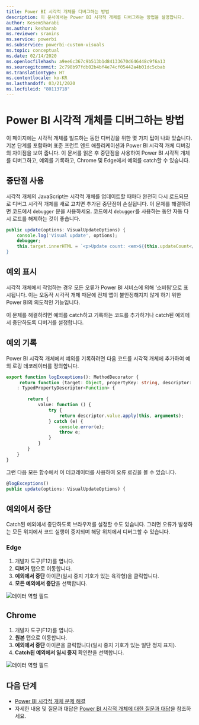 ```yaml
---
title: Power BI 시각적 개체를 디버그하는 방법
description: 이 문서에서는 Power BI 시각적 개체를 디버그하는 방법을 설명합니다.
author: KesemSharabi
ms.author: kesharab
ms.reviewer: sranins
ms.service: powerbi
ms.subservice: powerbi-custom-visuals
ms.topic: conceptual
ms.date: 02/14/2020
ms.openlocfilehash: a9ee6c367c9b513b1d84133670d646448c9f6a13
ms.sourcegitcommit: 2c798b97fdb02b4bf4e74cf05442a4b01dc5cbab
ms.translationtype: HT
ms.contentlocale: ko-KR
ms.lasthandoff: 03/21/2020
ms.locfileid: "80113718"
---
```

# <a name="how-to-debug-power-bi-visuals"></a>Power BI 시각적 개체를 디버그하는 방법

이 페이지에는 시각적 개체를 빌드하는 동안 디버깅을 위한 몇 가지 팁이 나와 있습니다. 기본 단계를 포함하며 표준 프런트 엔드 애플리케이션과 Power BI 시각적 개체 디버깅의 차이점을 보여 줍니다.
이 문서를 읽은 후 중단점을 사용하여 Power BI 시각적 개체를 디버그하고, 예외를 기록하고, Chrome 및 Edge에서 예외를 catch할 수 있습니다.

## <a name="using-breakpoints"></a>중단점 사용

시각적 개체의 JavaScript는 시각적 개체를 업데이트할 때마다 완전히 다시 로드되므로 디버그 시각적 개체를 새로 고치면 추가된 중단점이 손실됩니다. 이 문제를 해결하려면 코드에서 `debugger` 문을 사용하세요. 코드에서 `debugger`를 사용하는 동안 자동 다시 로드를 해제하는 것이 좋습니다.

```typescript
public update(options: VisualUpdateOptions) {
    console.log('Visual update', options);
    debugger;
    this.target.innerHTML = `<p>Update count: <em>${(this.updateCount</em></p>`;
}
```


## <a name="showing-exceptions"></a>예외 표시

시각적 개체에서 작업하는 경우 모든 오류가 Power BI 서비스에 의해 ‘소비됨’으로 표시됩니다. 이는 오동작 시각적 개체 때문에 전체 앱이 불안정해지지 않게 하기 위한 Power BI의 의도적인 기능입니다.

이 문제를 해결하려면 예외를 catch하고 기록하는 코드를 추가하거나 catch된 예외에서 중단하도록 디버거를 설정합니다.


## <a name="log-exceptions"></a>예외 기록

Power BI 시각적 개체에서 예외를 기록하려면 다음 코드를 시각적 개체에 추가하여 예외 로깅 데코레이터를 정의합니다.

```typescript
export function logExceptions(): MethodDecorator {
     return function (target: Object, propertyKey: string, descriptor: TypedPropertyDescriptor<Function>)
    : TypedPropertyDescriptor<Function> {
            
        return {
            value: function () {
                try {
                    return descriptor.value.apply(this, arguments);
                } catch (e) {
                    console.error(e);
                    throw e;
                }
            }
        }
    }
}
```
그런 다음 모든 함수에서 이 데코레이터를 사용하여 오류 로깅을 볼 수 있습니다.

```typescript
@logExceptions()
public update(options: VisualUpdateOptions) {
```

## <a name="break-on-exceptions"></a>예외에서 중단

Catch된 예외에서 중단하도록 브라우저를 설정할 수도 있습니다. 그러면 오류가 발생하는 모든 위치에서 코드 실행이 중지되며 해당 위치에서 디버그할 수 있습니다.

### <a name="edge"></a>Edge

1. 개발자 도구(F12)를 엽니다.
2. **디버거** 탭으로 이동합니다.
3. **예외에서 중단** 아이콘(일시 중지 기호가 있는 육각형)을 클릭합니다.
4. **모든 예외에서 중단**을 선택합니다.

![데이터 역할 필드](media/visuals-how-to-debug/how-to-debug-edge.png)

## <a name="chrome"></a>Chrome

1. 개발자 도구(F12)를 엽니다.
2. **원본** 탭으로 이동합니다.
3. **예외에서 중단** 아이콘을 클릭합니다(일시 중지 기호가 있는 일단 정지 표지).
4. **Catch된 예외에서 일시 중지** 확인란을 선택합니다.

![데이터 역할 필드](media/visuals-how-to-debug/how-to-debug-chrome.png)

## <a name="next-steps"></a>다음 단계
* [Power BI 시각적 개체 문제 해결](power-bi-custom-visuals-troubleshoot.md)
* 자세한 내용 및 질문과 대답은 [Power BI 시각적 개체에 대한 질문과 대답](power-bi-custom-visuals-faq.md#organizational-power-bi-visuals)을 참조하세요.
